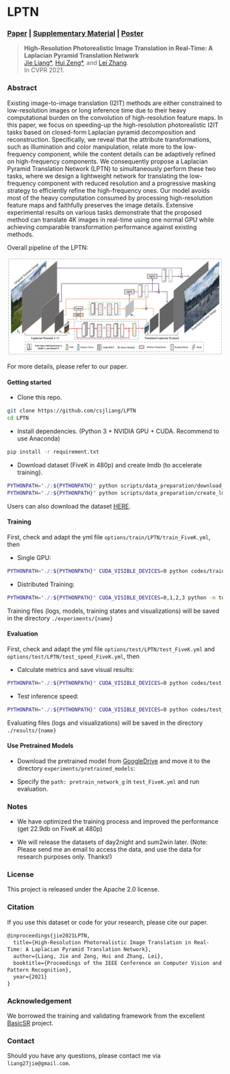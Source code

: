 # LPTN

### [Paper](https://arxiv.org/pdf/2105.09188.pdf) |   [Supplementary Material](http://www4.comp.polyu.edu.hk/~cslzhang/paper/LPTN-cvpr21-supp.pdf) |   [Poster](http://liangjie.xyz/LjHomepageFiles/paper_files/poster_LPTN.pdf)

> **High-Resolution Photorealistic Image Translation in Real-Time: A Laplacian Pyramid Translation Network** <br>
> [Jie Liang\*](https://liangjie.xyz/), [Hui Zeng\*](https://huizeng.github.io/), and [Lei Zhang](https://www4.comp.polyu.edu.hk/~cslzhang/). <br>
> In CVPR 2021.

### Abstract

Existing image-to-image translation (I2IT) methods are either constrained to low-resolution images or long inference time 
due to their heavy computational burden on the convolution of high-resolution feature maps. 
In this paper, we focus on speeding-up the high-resolution photorealistic I2IT tasks 
based on closed-form Laplacian pyramid decomposition and reconstruction. 
Specifically, we reveal that the attribute transformations, such as illumination and color manipulation, 
relate more to the low-frequency component, while the content details can be adaptively refined on high-frequency components. 
We consequently propose a Laplacian Pyramid Translation Network (LPTN) to simultaneously perform these two tasks, 
where we design a lightweight network for translating the low-frequency component with reduced resolution 
and a progressive masking strategy to efficiently refine the high-frequency ones. 
Our model avoids most of the heavy computation consumed by processing high-resolution feature maps 
and faithfully preserves the image details. Extensive experimental results on various tasks demonstrate that 
the proposed method can translate 4K images in real-time using one normal GPU 
while achieving comparable transformation performance against existing methods.

Overall pipeline of the LPTN:

![pipeline](Figs/LPTN_pipeline.jpg)

For more details, please refer to our paper.

#### Getting started

- Clone this repo.
```bash
git clone https://github.com/csjliang/LPTN
cd LPTN
```

- Install dependencies. (Python 3 + NVIDIA GPU + CUDA. Recommend to use Anaconda)
```bash
pip install -r requirement.txt
```

- Download dataset (FiveK in 480p) and create lmdb (to accelerate training).
```bash
PYTHONPATH="./:${PYTHONPATH}" python scripts/data_preparation/download_datasets.py
PYTHONPATH="./:${PYTHONPATH}" python scripts/data_preparation/create_lmdb.py
```

Users can also download the dataset [HERE](https://drive.google.com/file/d/1oAORKd-TPnPwZvhcnEEJqc1ogT7KgFtx/view?usp=sharing).

#### Training

First, check and adapt the yml file ```options/train/LPTN/train_FiveK.yml```, then

- Single GPU:
```bash
PYTHONPATH="./:${PYTHONPATH}" CUDA_VISIBLE_DEVICES=0 python codes/train.py -opt options/train/LPTN/train_FiveK.yml
```

- Distributed Training:
```bash
PYTHONPATH="./:${PYTHONPATH}" CUDA_VISIBLE_DEVICES=0,1,2,3 python -m torch.distributed.launch --nproc_per_node=4 --master_port=4321 codes/train.py -opt options/train/LPTN/train_FiveK.yml --launcher pytorch
```

Training files (logs, models, training states and visualizations) will be saved in the directory ```./experiments/{name}```

#### Evaluation

First, check and adapt the yml file ```options/test/LPTN/test_FiveK.yml``` and ```options/test/LPTN/test_speed_FiveK.yml```, then

- Calculate metrics and save visual results:
```bash
PYTHONPATH="./:${PYTHONPATH}" CUDA_VISIBLE_DEVICES=0 python codes/test.py -opt options/test/LPTN/test_FiveK.yml
```

- Test inference speed:
```bash
PYTHONPATH="./:${PYTHONPATH}" CUDA_VISIBLE_DEVICES=0 python codes/test_speed.py -opt options/test/LPTN/test_speed_FiveK.yml
```

Evaluating files (logs and visualizations) will be saved in the directory ```./results/{name}```

#### Use Pretrained Models

- Download the pretrained model from [GoogleDrive](https://drive.google.com/file/d/11yuFgHqZe9e4OheJ9YHp9lS-4kQC1Fml/view?usp=sharing) and move it to the directory ```experiments/pretrained_models```:

- Specify the ```path: pretrain_network_g``` in ```test_FiveK.yml``` and run evaluation.

### Notes

- We have optimized the training process and improved the performance (get 22.9db on FiveK at 480p)

- We will release the datasets of day2night and sum2win later. (Note: Please send me an email to access the data, and use the data for research purposes only. Thanks!)

### License

This project is released under the Apache 2.0 license.

### Citation
If you use this dataset or code for your research, please cite our paper.
```
@inproceedings{jie2021LPTN,
  title={High-Resolution Photorealistic Image Translation in Real-Time: A Laplacian Pyramid Translation Network},
  author={Liang, Jie and Zeng, Hui and Zhang, Lei},
  booktitle={Proceedings of the IEEE Conference on Computer Vision and Pattern Recognition},
  year={2021}
}
```

### Acknowledgement
We borrowed the training and validating framework from the excellent [BasicSR](https://github.com/xinntao/BasicSR) project.


### Contact
Should you have any questions, please contact me via `liang27jie@gmail.com`.
